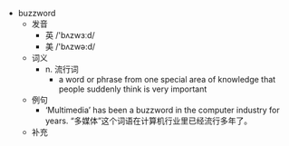 - buzzword
  - 发音
    - 英 /'bʌzwɜːd/
    - 美 /'bʌzwə:d/
  - 词义
    - n. 流行词
      - a word or phrase from one special area of knowledge that people suddenly think is very important
  - 例句
    - ‘Multimedia’ has been a buzzword in the computer industry for years. “多媒体”这个词语在计算机行业里已经流行多年了。
  - 补充